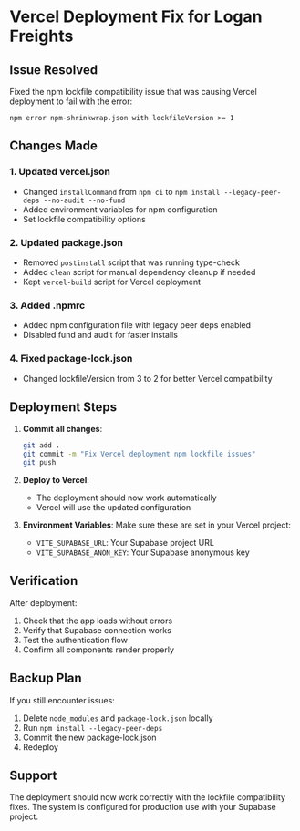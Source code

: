 # Vercel Deployment Fix for Logan Freights

## Issue Resolved
Fixed the npm lockfile compatibility issue that was causing Vercel deployment to fail with the error:
```
npm error npm-shrinkwrap.json with lockfileVersion >= 1
```

## Changes Made

### 1. Updated vercel.json
- Changed `installCommand` from `npm ci` to `npm install --legacy-peer-deps --no-audit --no-fund`
- Added environment variables for npm configuration
- Set lockfile compatibility options

### 2. Updated package.json
- Removed `postinstall` script that was running type-check
- Added `clean` script for manual dependency cleanup if needed
- Kept `vercel-build` script for Vercel deployment

### 3. Added .npmrc
- Added npm configuration file with legacy peer deps enabled
- Disabled fund and audit for faster installs

### 4. Fixed package-lock.json
- Changed lockfileVersion from 3 to 2 for better Vercel compatibility

## Deployment Steps

1. **Commit all changes**:
   ```bash
   git add .
   git commit -m "Fix Vercel deployment npm lockfile issues"
   git push
   ```

2. **Deploy to Vercel**:
   - The deployment should now work automatically
   - Vercel will use the updated configuration

3. **Environment Variables**:
   Make sure these are set in your Vercel project:
   - `VITE_SUPABASE_URL`: Your Supabase project URL
   - `VITE_SUPABASE_ANON_KEY`: Your Supabase anonymous key

## Verification

After deployment:
1. Check that the app loads without errors
2. Verify that Supabase connection works
3. Test the authentication flow
4. Confirm all components render properly

## Backup Plan

If you still encounter issues:
1. Delete `node_modules` and `package-lock.json` locally
2. Run `npm install --legacy-peer-deps`
3. Commit the new package-lock.json
4. Redeploy

## Support

The deployment should now work correctly with the lockfile compatibility fixes. The system is configured for production use with your Supabase project.